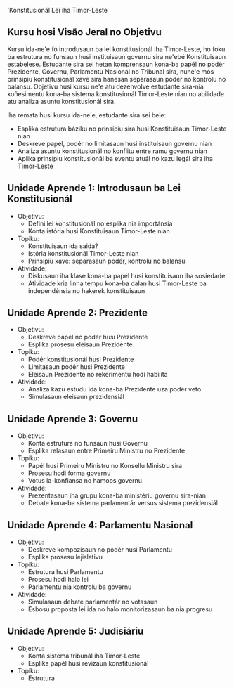 'Konstitusionál Lei iha Timor-Leste

## Kursu hosi Visão Jeral no Objetivu

Kursu ida-ne'e fó introdusaun ba lei konstitusionál iha Timor-Leste, ho foku ba estrutura no funsaun husi instituisaun governu sira ne'ebé Konstituisaun estabelese. Estudante sira sei hetan komprensaun kona-ba papél no podér Prezidente, Governu, Parlamentu Nasional no Tribunal sira, nune'e mós prinsípiu konstitusionál xave sira hanesan separasaun podér no kontrolu no balansu. Objetivu husi kursu ne'e atu dezenvolve estudante sira-nia koñesimentu kona-ba sistema konstitusionál Timor-Leste nian no abilidade atu analiza asuntu konstitusionál sira.

Iha remata husi kursu ida-ne'e, estudante sira sei bele:
- Esplika estrutura báziku no prinsípiu sira husi Konstituisaun Timor-Leste nian 
- Deskreve papél, podér no limitasaun husi instituisaun governu nian
- Analiza asuntu konstitusionál no konflitu entre ramu governu nian
- Aplika prinsípiu konstitusionál ba eventu atuál no kazu legál sira iha Timor-Leste

## Unidade Aprende 1: Introdusaun ba Lei Konstitusionál
- Objetivu:
  * Defini lei konstitusionál no esplika nia importánsia
  * Konta istória husi Konstituisaun Timor-Leste nian
- Topiku:
  * Konstituisaun ida saida?
  * Istória konstitusionál Timor-Leste nian
  * Prinsípiu xave: separasaun podér, kontrolu no balansu
- Atividade:
  * Diskusaun iha klase kona-ba papél husi konstituisaun iha sosiedade
  * Atividade kria linha tempu kona-ba dalan husi Timor-Leste ba independénsia no hakerek konstituisaun

## Unidade Aprende 2: Prezidente 
- Objetivu:
  * Deskreve papél no podér husi Prezidente
  * Esplika prosesu eleisaun Prezidente
- Topiku:
  * Podér konstitusionál husi Prezidente
  * Limitasaun podér husi Prezidente
  * Eleisaun Prezidente no rekerimentu hodi habilita
- Atividade:
  * Analiza kazu estudu ida kona-ba Prezidente uza podér veto
  * Simulasaun eleisaun prezidensiál

## Unidade Aprende 3: Governu
- Objetivu:
  * Konta estrutura no funsaun husi Governu
  * Esplika relasaun entre Primeiru Ministru no Prezidente
- Topiku:
  * Papél husi Primeiru Ministru no Konsellu Ministru sira
  * Prosesu hodi forma governu
  * Votus la-konfiansa no hamoos governu
- Atividade:
  * Prezentasaun iha grupu kona-ba ministériu governu sira-nian
  * Debate kona-ba sistema parlamentár versus sistema prezidensiál

## Unidade Aprende 4: Parlamentu Nasional
- Objetivu:
  * Deskreve kompozisaun no podér husi Parlamentu
  * Esplika prosesu lejislativu
- Topiku:
  * Estrutura husi Parlamentu 
  * Prosesu hodi halo lei
  * Parlamentu nia kontrolu ba governu
- Atividade:
  * Simulasaun debate parlamentár no votasaun
  * Esbosu proposta lei ida no halo monitorizasaun ba nia progresu

## Unidade Aprende 5: Judisiáriu
- Objetivu:
  * Konta sistema tribunál iha Timor-Leste
  * Esplika papél husi revizaun konstitusionál
- Topiku:
  * Estrutura